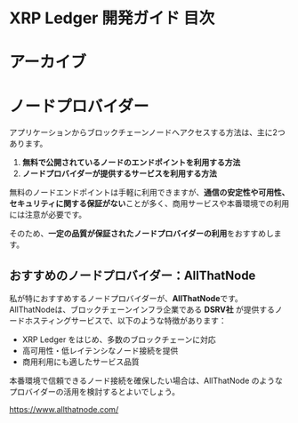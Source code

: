 # XRP Ledger 開発ガイド 目次

# アーカイブ

# ノードプロバイダー

アプリケーションからブロックチェーンノードへアクセスする方法は、主に2つあります。

1. **無料で公開されているノードのエンドポイントを利用する方法**  
2. **ノードプロバイダーが提供するサービスを利用する方法**

無料のノードエンドポイントは手軽に利用できますが、**通信の安定性や可用性、セキュリティに関する保証がない**ことが多く、商用サービスや本番環境での利用には注意が必要です。

そのため、**一定の品質が保証されたノードプロバイダーの利用**をおすすめします。

## おすすめのノードプロバイダー：AllThatNode

私が特におすすめするノードプロバイダーが、**AllThatNode**です。
AllThatNodeは、ブロックチェーンインフラ企業である **DSRV社** が提供するノードホスティングサービスで、以下のような特徴があります：

- XRP Ledger をはじめ、多数のブロックチェーンに対応
- 高可用性・低レイテンシなノード接続を提供
- 商用利用にも適したサービス品質

本番環境で信頼できるノード接続を確保したい場合は、AllThatNode のようなプロバイダーの活用を検討するとよいでしょう。

https://www.allthatnode.com/
